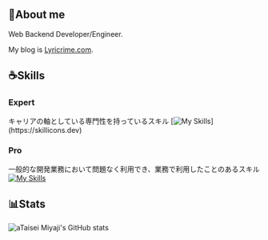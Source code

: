 ## 🏀About me

Web Backend Developer/Engineer.

My blog is [Lyricrime.com](https://www.lyricrime.com/).

## ☕️Skills

### Expert

キャリアの軸としている専門性を持っているスキル
[![My Skills](https://skillicons.dev/icons?i=php,laravel,)](https://skillicons.dev)

### Pro

一般的な開発業務において問題なく利用でき、業務で利用したことのあるスキル
[![My Skills](https://skillicons.dev/icons?i=html,css,js,ts,vue,nuxt,react,next,docker,ruby&perline=6)](https://skillicons.dev)

## 📊Stats

![aTaisei Miyaji's GitHub stats](https://github-readme-stats.vercel.app/api?username=taiseimiyaji&show_icons=true&theme=transparent)
<!--
**taiseimiyaji/taiseimiyaji** is a ✨ _special_ ✨ repository because its `README.md` (this file) appears on your GitHub profile.

Here are some ideas to get you started:

- 🔭 I’m currently working on ...
- 🌱 I’m currently learning ...
- 👯 I’m looking to collaborate on ...
- 🤔 I’m looking for help with ...
- 💬 Ask me about ...
- 📫 How to reach me: ...
- 😄 Pronouns: ...
- ⚡ Fun fact: ...
-->
